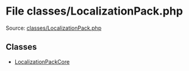 File classes/LocalizationPack.php
=========

Source: [classes/LocalizationPack.php](https://github.com/PrestaShop/PrestaShop/blob/1.5.0.15/classes/LocalizationPack.php)


Classes
-------

* [LocalizationPackCore](class.LocalizationPackCore.md)

